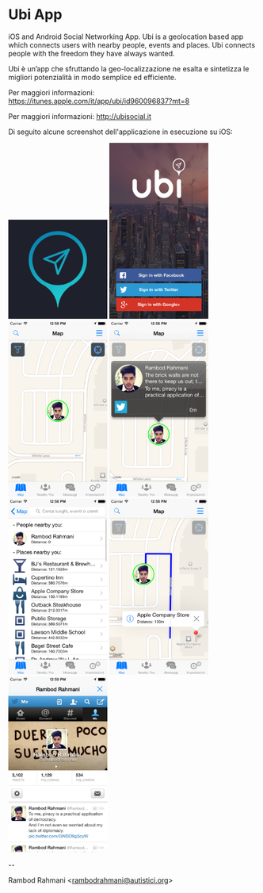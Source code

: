 # Ubi App
iOS and Android Social Networking App. Ubi is a geolocation based app which connects users with nearby people, events and places.
Ubi connects people with the freedom they have always wanted.

Ubi è un’app che sfruttando la geo-localizzazione ne esalta e sintetizza le migliori potenzialità in modo semplice ed efficiente.

Per maggiori informazioni: https://itunes.apple.com/it/app/ubi/id960096837?mt=8

Per maggiori informazioni: http://ubisocial.it

Di seguito alcune screenshot dell'applicazione in esecuzione su iOS:

<img src="screens/0.png" alt="Applicazione Ubi - PIC 0" width="200px"/> <img src="screens/1.png" alt="Applicazione Ubi - PIC 1" width="200px"/> <img src="screens/2.png" alt="Applicazione Ubi - PIC 2" width="200px"/> <img src="screens/3.png" alt="Applicazione Ubi - PIC 3" width="200px"/> <img src="screens/4.png" alt="Applicazione PHOS - PIC 4" width="200px"/> <img src="screens/5.png" alt="Applicazione Ubi - PIC 5" width="200px"/> <img src="screens/6.png" alt="Applicazione Ubi - PIC 6" width="200px"/>

--

Rambod Rahmani <<rambodrahmani@autistici.org>>
